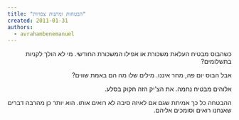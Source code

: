 ```yaml
---
title: "הבטחות ומתנות צפויות"
created: 2011-01-31
authors: 
  - avrahambenemanuel
---
```

<div dir="rtl">
כשהבוס מבטיח העלאת משכורת או אפילו המשכורת החודשי. מי לא הולך לקניות בתשלומים?

אבל הבוס יום פה, מחר איננו. מילים שלו מה הם באמת שווים?

אלוהים מבטיח נחמה. את הצ'יק הזה חקוק בסלע.

ההבטחה כל כך אמיתת שגם אם לאיזה סיבה לא רואים אותו. הוא יותר כן מהרבה דברים שאנחנו רואים וסומכים אליהם.
</div>